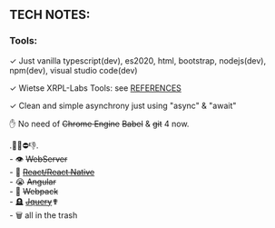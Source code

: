 
## TECH NOTES:


### Tools:

 ✓ Just vanilla typescript(dev), es2020, html, bootstrap, nodejs(dev), npm(dev), visual studio code(dev)<br/>

 ✓ Wietse XRPL-Labs Tools: see [REFERENCES](https://github.com/f1f47a23/AWESOME/blob/main/README.md)<br/>

 ✓ Clean and simple asynchrony just using "async" & "await" <br/>

 ✋ No need of ~~Chrome Engine~~  ~~Babel~~ & ~~git~~ 4 now.<br/>

 .🚫❌⛔👎.<br>
    - 👁️ ~~WebServer~~   
    - 💩 [~~React/React Native~~](reactjs-idea.md)   
    - 😭 ~~Angular~~   
    - 🦴  ~~Webpack~~   
    - 🪦 [~~Jquery~~](https://thelicato.medium.com/jquery-is-useless-in-2022-65f5bab3177)✟<br/> 
    - 🗑️ all in the trash
 
 
 


